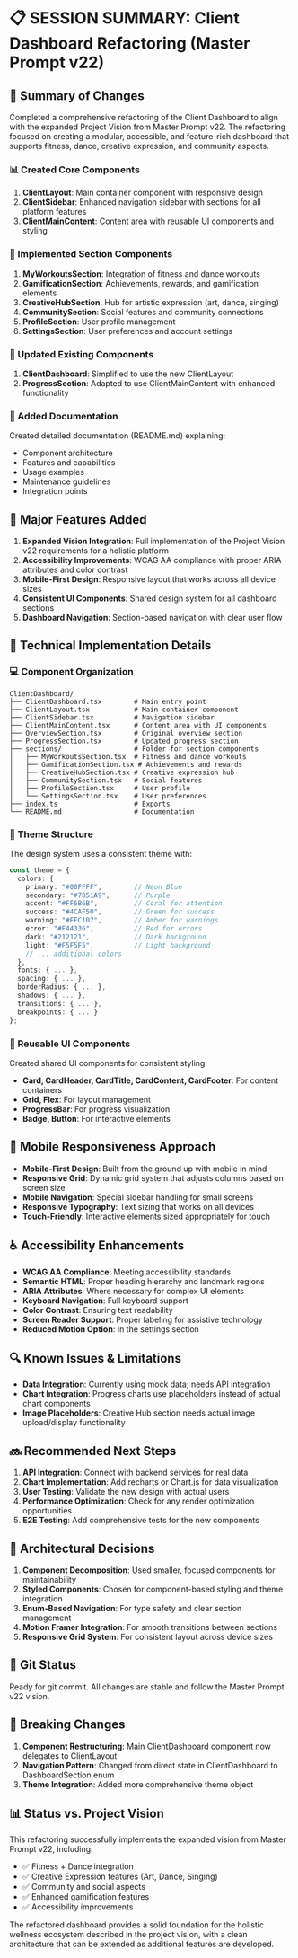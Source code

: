 # 📋 SESSION SUMMARY: Client Dashboard Refactoring (Master Prompt v22)

## 🔄 Summary of Changes

Completed a comprehensive refactoring of the Client Dashboard to align with the expanded Project Vision from Master Prompt v22. The refactoring focused on creating a modular, accessible, and feature-rich dashboard that supports fitness, dance, creative expression, and community aspects.

### 📊 Created Core Components

1. **ClientLayout**: Main container component with responsive design
2. **ClientSidebar**: Enhanced navigation sidebar with sections for all platform features
3. **ClientMainContent**: Content area with reusable UI components and styling

### 🧩 Implemented Section Components

1. **MyWorkoutsSection**: Integration of fitness and dance workouts
2. **GamificationSection**: Achievements, rewards, and gamification elements
3. **CreativeHubSection**: Hub for artistic expression (art, dance, singing)
4. **CommunitySection**: Social features and community connections
5. **ProfileSection**: User profile management
6. **SettingsSection**: User preferences and account settings

### 🔧 Updated Existing Components

1. **ClientDashboard**: Simplified to use the new ClientLayout
2. **ProgressSection**: Adapted to use ClientMainContent with enhanced functionality

### 📝 Added Documentation

Created detailed documentation (README.md) explaining:
- Component architecture
- Features and capabilities
- Usage examples
- Maintenance guidelines
- Integration points

## 🎯 Major Features Added

1. **Expanded Vision Integration**: Full implementation of the Project Vision v22 requirements for a holistic platform
2. **Accessibility Improvements**: WCAG AA compliance with proper ARIA attributes and color contrast
3. **Mobile-First Design**: Responsive layout that works across all device sizes
4. **Consistent UI Components**: Shared design system for all dashboard sections
5. **Dashboard Navigation**: Section-based navigation with clear user flow

## 🧠 Technical Implementation Details

### 💻 Component Organization

```
ClientDashboard/
├── ClientDashboard.tsx        # Main entry point
├── ClientLayout.tsx           # Main container component
├── ClientSidebar.tsx          # Navigation sidebar
├── ClientMainContent.tsx      # Content area with UI components
├── OverviewSection.tsx        # Original overview section
├── ProgressSection.tsx        # Updated progress section
├── sections/                  # Folder for section components
│   ├── MyWorkoutsSection.tsx  # Fitness and dance workouts
│   ├── GamificationSection.tsx # Achievements and rewards
│   ├── CreativeHubSection.tsx # Creative expression hub
│   ├── CommunitySection.tsx   # Social features
│   ├── ProfileSection.tsx     # User profile
│   └── SettingsSection.tsx    # User preferences
├── index.ts                   # Exports
└── README.md                  # Documentation
```

### 🎨 Theme Structure

The design system uses a consistent theme with:

```typescript
const theme = {
  colors: {
    primary: "#00FFFF",        // Neon Blue
    secondary: "#7851A9",      // Purple
    accent: "#FF6B6B",         // Coral for attention
    success: "#4CAF50",        // Green for success
    warning: "#FFC107",        // Amber for warnings
    error: "#F44336",          // Red for errors
    dark: "#212121",           // Dark background
    light: "#F5F5F5",          // Light background
    // ... additional colors
  },
  fonts: { ... },
  spacing: { ... },
  borderRadius: { ... },
  shadows: { ... },
  transitions: { ... },
  breakpoints: { ... }
};
```

### 🧰 Reusable UI Components

Created shared UI components for consistent styling:
- **Card, CardHeader, CardTitle, CardContent, CardFooter**: For content containers
- **Grid, Flex**: For layout management
- **ProgressBar**: For progress visualization
- **Badge, Button**: For interactive elements

## 📱 Mobile Responsiveness Approach

- **Mobile-First Design**: Built from the ground up with mobile in mind
- **Responsive Grid**: Dynamic grid system that adjusts columns based on screen size
- **Mobile Navigation**: Special sidebar handling for small screens
- **Responsive Typography**: Text sizing that works on all devices
- **Touch-Friendly**: Interactive elements sized appropriately for touch

## ♿ Accessibility Enhancements

- **WCAG AA Compliance**: Meeting accessibility standards
- **Semantic HTML**: Proper heading hierarchy and landmark regions
- **ARIA Attributes**: Where necessary for complex UI elements
- **Keyboard Navigation**: Full keyboard support
- **Color Contrast**: Ensuring text readability
- **Screen Reader Support**: Proper labeling for assistive technology
- **Reduced Motion Option**: In the settings section

## 🔍 Known Issues & Limitations

- **Data Integration**: Currently using mock data; needs API integration
- **Chart Integration**: Progress charts use placeholders instead of actual chart components
- **Image Placeholders**: Creative Hub section needs actual image upload/display functionality

## 🔜 Recommended Next Steps

1. **API Integration**: Connect with backend services for real data
2. **Chart Implementation**: Add recharts or Chart.js for data visualization
3. **User Testing**: Validate the new design with actual users
4. **Performance Optimization**: Check for any render optimization opportunities
5. **E2E Testing**: Add comprehensive tests for the new components

## 🧠 Architectural Decisions

1. **Component Decomposition**: Used smaller, focused components for maintainability
2. **Styled Components**: Chosen for component-based styling and theme integration
3. **Enum-Based Navigation**: For type safety and clear section management
4. **Motion Framer Integration**: For smooth transitions between sections
5. **Responsive Grid System**: For consistent layout across device sizes

## 🔄 Git Status

Ready for git commit. All changes are stable and follow the Master Prompt v22 vision.

## 🚫 Breaking Changes

1. **Component Restructuring**: Main ClientDashboard component now delegates to ClientLayout
2. **Navigation Pattern**: Changed from direct state in ClientDashboard to DashboardSection enum
3. **Theme Integration**: Added more comprehensive theme object

## 📊 Status vs. Project Vision

This refactoring successfully implements the expanded vision from Master Prompt v22, including:
- ✅ Fitness + Dance integration
- ✅ Creative Expression features (Art, Dance, Singing)
- ✅ Community and social aspects
- ✅ Enhanced gamification features
- ✅ Accessibility improvements

The refactored dashboard provides a solid foundation for the holistic wellness ecosystem described in the project vision, with a clean architecture that can be extended as additional features are developed.
